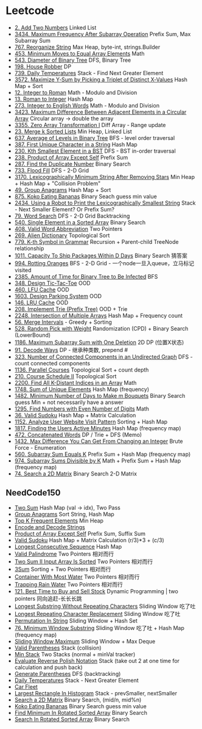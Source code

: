 
# Leetcode
- [2. Add Two Numbers](https://leetcode.com/problems/add-two-numbers/description/) Linked List
- [3434. Maximum Frequency After Subarray Operation](https://leetcode.com/problems/maximum-frequency-after-subarray-operation/description/) Prefix Sum, Max Subarray Sum
- [767. Reorganize String](https://leetcode.com/problems/reorganize-string/description/) Max Heap, byte-int, strings.Builder
- [453. Minimum Moves to Equal Array Elements](https://leetcode.com/problems/minimum-moves-to-equal-array-elements/description/) Math
- [543. Diameter of Binary Tree](https://leetcode.com/problems/diameter-of-binary-tree/description/) DFS, Binary Tree
- [198. House Robber](https://leetcode.com/problems/house-robber/description/) DP
- [739. Daily Temperatures](https://github.com/szhou12/leetcode-go/tree/main/leetcode/0739-Daily-Temperatures) Stack - Find Next Greater Element
- [3572. Maximize Y‑Sum by Picking a Triplet of Distinct X‑Values](https://leetcode.com/problems/maximize-ysum-by-picking-a-triplet-of-distinct-xvalues/description/) Hash Map + Sort
- [12. Integer to Roman](https://leetcode.com/problems/integer-to-roman/description/) Math - Modulo and Division
- [13. Roman to Integer](https://leetcode.com/problems/roman-to-integer/) Hash Map
- [273. Integer to English Words](https://leetcode.com/problems/integer-to-english-words/description/) Math - Modulo and Division
- [3423. Maximum Difference Between Adjacent Elements in a Circular Array](https://leetcode.com/problems/maximum-difference-between-adjacent-elements-in-a-circular-array/description/) Circular array -> double the array
- [3355. Zero Array Transformation I](https://leetcode.com/problems/zero-array-transformation-i/description/) Diff Array - Range update
- [23. Merge k Sorted Lists](https://leetcode.com/problems/merge-k-sorted-lists/description/) Min Heap, Linked List
- [637. Average of Levels in Binary Tree](https://leetcode.com/problems/average-of-levels-in-binary-tree/description/) BFS - level order traversal
- [387. First Unique Character in a String](https://leetcode.com/problems/first-unique-character-in-a-string/description/) Hash Map
- [230. Kth Smallest Element in a BST](https://leetcode.com/problems/kth-smallest-element-in-a-bst/description/) DFS - BST in-order traversal
- [238. Product of Array Except Self](https://leetcode.com/problems/product-of-array-except-self/description/) Prefix Sum
- [287. Find the Duplicate Number](https://leetcode.com/problems/find-the-duplicate-number/description/) Binary Search
- [733. Flood Fill](https://leetcode.com/problems/flood-fill/description/) DFS - 2-D Grid
- [3170. Lexicographically Minimum String After Removing Stars](https://leetcode.com/problems/lexicographically-minimum-string-after-removing-stars/description/) Min Heap + Hash Map + "Collision Problem"
- [49. Group Anagrams](https://leetcode.com/problems/group-anagrams/description/) Hash Map + Sort
- [875. Koko Eating Bananas](https://leetcode.com/problems/koko-eating-bananas/description/) Binary Seach guess min value
- [2434. Using a Robot to Print the Lexicographically Smallest String](https://leetcode.com/problems/using-a-robot-to-print-the-lexicographically-smallest-string/description/) Stack - Next Smaller Element? Or Prefix Sum?
- [79. Word Search](https://leetcode.com/problems/word-search/description/) DFS - 2-D Grid Backtracking
- [540. Single Element in a Sorted Array](https://leetcode.com/problems/single-element-in-a-sorted-array/description/) Binary Search
- [408. Valid Word Abbreviation](https://leetcode.com/problems/valid-word-abbreviation/description/) Two Pointers
- [269. Alien Dictionary](https://leetcode.com/problems/alien-dictionary/description/) Topological Sort
- [779. K-th Symbol in Grammar](https://leetcode.com/problems/k-th-symbol-in-grammar/description/) Recursion + Parent-child TreeNode relationship
- [1011. Capacity To Ship Packages Within D Days](https://leetcode.com/problems/capacity-to-ship-packages-within-d-days/) Binary Search 猜答案
- [994. Rotting Oranges](https://leetcode.com/problems/rotting-oranges/description/) BFS - 2-D Grid - 一个node一旦入queue，立马标记visited
- [2385. Amount of Time for Binary Tree to Be Infected](https://leetcode.com/problems/amount-of-time-for-binary-tree-to-be-infected/description/) BFS
- [348. Design Tic-Tac-Toe](https://leetcode.com/problems/design-tic-tac-toe/description/) OOD
- [460. LFU Cache](https://leetcode.com/problems/lfu-cache/description/) OOD
- [1603. Design Parking System](https://leetcode.com/problems/design-parking-system/) OOD
- [146. LRU Cache](https://leetcode.com/problems/lru-cache/description/) OOD
- [208. Implement Trie (Prefix Tree)](https://leetcode.com/problems/implement-trie-prefix-tree/description/) OOD + Trie
- [2248. Intersection of Multiple Arrays](https://leetcode.com/problems/intersection-of-multiple-arrays/description/) Hash Map + Frequency count
- [56. Merge Intervals](https://leetcode.com/problems/merge-intervals/description/) - Greedy + Sorting
- [528. Random Pick with Weight](https://leetcode.com/problems/random-pick-with-weight/description/) Randomization (CPD) + Binary Search (LowerBound)
- [1186. Maximum Subarray Sum with One Deletion](https://leetcode.com/problems/maximum-subarray-sum-with-one-deletion/description/) 2D DP (位置X状态)
- [91. Decode Ways](https://github.com/szhou12/leetcode-go/tree/main/leetcode/0091-Decode-Ways) DP - 继承种类数, prepend #
- [323. Number of Connected Components in an Undirected Graph](https://leetcode.com/problems/number-of-connected-components-in-an-undirected-graph/description/) DFS - count connected components
- [1136. Parallel Courses](https://leetcode.com/problems/parallel-courses/description/) Topological Sort + count depth
- [210. Course Schedule II](https://leetcode.com/problems/course-schedule-ii/) Topological Sort
- [2200. Find All K-Distant Indices in an Array](https://leetcode.com/problems/find-all-k-distant-indices-in-an-array/description/) Math
- [1748. Sum of Unique Elements](https://leetcode.com/problems/sum-of-unique-elements/description/) Hash Map (frequency)
- [1482. Minimum Number of Days to Make m Bouquets](https://github.com/szhou12/leetcode-go/tree/main/leetcode/1482-Minimum-Number-of-Days-to-Make-m-Bouquets) Binary Search guess Min + not necessarily have a answer
- [1295. Find Numbers with Even Number of Digits](https://leetcode.com/problems/find-numbers-with-even-number-of-digits/description/) Math
- [36. Valid Sudoku](https://leetcode.com/problems/valid-sudoku/description/) Hash Map + Matrix Calculation
- [1152. Analyze User Website Visit Pattern](https://leetcode.com/problems/analyze-user-website-visit-pattern/description/) Sorting + Hash Map
- [1817. Finding the Users Active Minutes](https://leetcode.com/problems/finding-the-users-active-minutes/description/) Hash Map (frequency map)
- [472. Concatenated Words](https://leetcode.com/problems/concatenated-words/description/) DP / Trie + DFS (Memo)
- [1432. Max Difference You Can Get From Changing an Integer](https://leetcode.com/problems/max-difference-you-can-get-from-changing-an-integer/description/) Brute Force - Enumeration
- [560. Subarray Sum Equals K](https://leetcode.com/problems/subarray-sum-equals-k/description/) Prefix Sum + Hash Map (frequency map)
- [974. Subarray Sums Divisible by K](https://leetcode.com/problems/subarray-sums-divisible-by-k/description/) Math + Prefix Sum + Hash Map (frequency map)
- [74. Search a 2D Matrix](https://leetcode.com/problems/search-a-2d-matrix/) Binary Search 2-D Matrix

## NeedCode150
- [Two Sum](https://neetcode.io/problems/two-integer-sum?list=neetcode150) Hash Map (val -> idx), Two Pass
- [Group Anagrams](https://leetcode.com/problems/group-anagrams/description/) Sort String, Hash Map
- [Top K Frequent Elements](https://leetcode.com/problems/top-k-frequent-elements/description/) Min Heap
- [Encode and Decode Strings](https://leetcode.com/problems/encode-and-decode-strings/description/)
- [Product of Array Except Self](https://leetcode.com/problems/product-of-array-except-self/description/) Prefix Sum, Suffix Sum
- [Valid Sudoku](https://leetcode.com/problems/valid-sudoku/description/) Hash Map + Matrix Calculation (r/3)*3 + (c/3)
- [Longest Consecutive Sequence](https://leetcode.com/problems/longest-consecutive-sequence/description/) Hash Map
- [Valid Palindrome](https://leetcode.com/problems/valid-palindrome/description/) Two Pointers 相对而行
- [Two Sum II Input Array Is Sorted](https://leetcode.com/problems/two-sum-ii-input-array-is-sorted/description/) Two Pointers 相对而行
- [3Sum](https://leetcode.com/problems/3sum/description/) Sorting + Two Pointers 相对而行
- [Container With Most Water](https://leetcode.com/problems/container-with-most-water/description/) Two Pointers 相对而行
- [Trapping Rain Water](https://leetcode.com/problems/trapping-rain-water/description/) Two Pointers 相对而行
- [121. Best Time to Buy and Sell Stock](https://leetcode.com/problems/best-time-to-buy-and-sell-stock/description/) Dynamic Programming | two pointers 同向追赶-长长长跳
- [Longest Substring Without Repeating Characters](https://leetcode.com/problems/longest-substring-without-repeating-characters/description/) Sliding Window 吃了吐
- [Longest Repeating Character Replacement](https://leetcode.com/problems/longest-repeating-character-replacement/description/) Sliding Window 吃了吐
- [Permutation In String](https://leetcode.com/problems/permutation-in-string/description/) Sliding Window + Hash Set
- [76. Minimum Window Substring](https://leetcode.com/problems/minimum-window-substring/description/) Sliding Window 吃了吐 + Hash Map (frequency map)
- [Sliding Window Maximum](https://leetcode.com/problems/sliding-window-maximum/description/) Sliding Window + Max Deque
- [Valid Parentheses](https://leetcode.com/problems/valid-parentheses/description/) Stack (collision)
- [Min Stack](https://leetcode.com/problems/min-stack/description/) Two Stacks (normal + minVal tracker)
- [Evaluate Reverse Polish Notation](https://leetcode.com/problems/evaluate-reverse-polish-notation/description/) Stack (take out 2 at one time for calculation and push back)
- [Generate Parentheses](https://leetcode.com/problems/generate-parentheses/description/) DFS (backtracking)
- [Daily Temperatures](https://leetcode.com/problems/daily-temperatures/description/) Stack - Next Greater Element
- [Car Fleet](https://leetcode.com/problems/car-fleet/description/)
- [Largest Rectangle In Histogram](https://leetcode.com/problems/largest-rectangle-in-histogram/description/) Stack - prevSmaller, nextSmaller
- [Search a 2D Matrix](https://leetcode.com/problems/search-a-2d-matrix/description/) Binary Search, (mid/n, mid%n)
- [Koko Eating Bananas](https://leetcode.com/problems/koko-eating-bananas/description/) Binary Search guess min value
- [Find Minimum In Rotated Sorted Array](https://leetcode.com/problems/find-minimum-in-rotated-sorted-array/description/) Binary Search
- [Search In Rotated Sorted Array](https://leetcode.com/problems/search-in-rotated-sorted-array/description/) Binary Search
